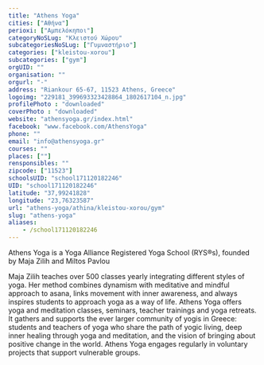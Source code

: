 ```yaml
---
title: "Athens Yoga"
cities: ["Αθήνα"]
perioxi: ["Αμπελόκηποι"]
categoryNoSLug: "Κλειστού Χώρου"
subcategoriesNoSLug: ["Γυμναστήριο"]
categories: ["kleistou-xorou"]
subcategories: ["gym"]
orgUID: ""
organisation: ""
orgurl: "-"
address: "Riankour 65-67, 11523 Athens, Greece"
logoimg: "229181_399693323428864_1802617104_n.jpg"
profilePhoto : "downloaded"
coverPhoto : "downloaded"
website: "athensyoga.gr/index.html"
facebook: "www.facebook.com/AthensYoga"
phone: ""
email: "info@athensyoga.gr"
courses: ""
places: [""]
rensponsibles: ""
zipcode: ["11523"]
schoolsUID: "school171120182246"
UID: "school171120182246"
latitude: "37,99241828"
longitude: "23,76323587"
url: "athens-yoga/athina/kleistou-xorou/gym"
slug: "athens-yoga"
aliases:
    - /school171120182246
---
```



Athens Yoga is a Yoga Alliance Registered Yoga School (RYS®s), founded by Maja Zilih and Miltos Pavlou

Maja Zilih teaches over 500 classes yearly integrating different styles of yoga. Her method combines dynamism with meditative and mindful approach to asana, links movement with inner awareness, and always inspires students to approach yoga as a way of life. Athens Yoga offers yoga and meditation classes, seminars, teacher trainings and yoga retreats. It gathers and supports the ever larger community of yogis in Greece: students and teachers of yoga who share the path of yogic living, deep inner healing through yoga and meditation, and the vision of bringing about positive change in the world. Athens Yoga engages regularly in voluntary projects that support vulnerable groups.